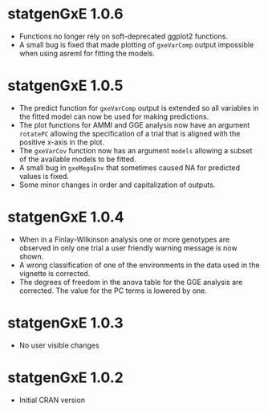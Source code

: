 # statgenGxE 1.0.6

* Functions no longer rely on soft-deprecated ggplot2 functions.
* A small bug is fixed that made plotting of `gxeVarComp` output impossible when using asreml for fitting the models.

# statgenGxE 1.0.5

* The predict function for `gxeVarComp` output is extended so all variables in the fitted model can now be used for making predictions.
* The plot functions for AMMI and GGE analysis now have an argument `rotatePC` allowing the specification of a trial that is aligned with the positive x-axis in the plot.
* The `gxeVarCov` function now has an argument `models` allowing a subset of the available models to be fitted.
* A small bug in `gxeMegaEnv` that sometimes caused NA for predicted values is fixed.
* Some minor changes in order and capitalization of outputs.

# statgenGxE 1.0.4

* When in a Finlay-Wilkinson analysis one or more genotypes are observed in only one trial a user friendly warning message is now shown.
* A wrong classification of one of the environments in the data used in the vignette is corrected.
* The degrees of freedom in the anova table for the GGE analysis are corrected. The value for the PC terms is lowered by one.

# statgenGxE 1.0.3

* No user visible changes

# statgenGxE 1.0.2

* Initial CRAN version
